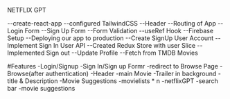 NETFLIX GPT

--create-react-app
--configured TailwindCSS
--Header
--Routing of App
--Login Form
--Sign Up Form
--Form Validation
--useRef Hook
--Firebase Setup
--Deploying our app to production
--Create SignUp User Account
--Implement Sign In User API
--Created Redux Store with user Slice
--Implemented Sign out
--Update Profile
--Fetch from TMDB Movies

#Features
-Login/Signup
    -Sign In/Sign up Formr
    -redirect to Browse Page
-Browse(after authentication)
    -Header
    -main Movie
        -Trailer in background
        -title & Description
        -Movie Suggestions
          -movielists * n
-netflixGPT
    -search bar
    -movie suggestions